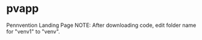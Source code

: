 # pvapp
Pennvention Landing Page
NOTE: After downloading code, edit folder name for "venv1" to "venv".
